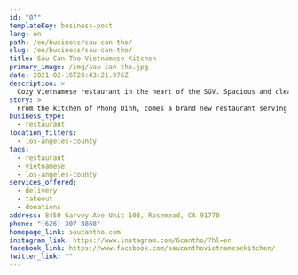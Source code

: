 ```yaml
---
id: "07"
templateKey: business-post
lang: en
path: /en/business/sau-can-tho/
slug: /en/business/sau-can-tho/
title: Sáu Can Tho Vietnamese Kitchen
primary_image: /img/sau-can-tho.jpg
date: 2021-02-16T20:43:21.976Z
description: >
  Cozy Vietnamese restaurant in the heart of the SGV. Spacious and clean, traditional yet contemporary. A perfect destination to host your next gathering.  We pride ourselves on our exquisite food and excellent service.
story: >
  From the kitchen of Phong Dinh, comes a brand new restaurant serving all your favorite dishes. We are the home of the Original Famous Baked Fish, Hot Pots, Family Dinners and other exotic Southern Vietnam entrees.
business_type:
  - restaurant
location_filters:
  - los-angeles-county
tags:
  - restaurant
  - vietnamese
  - los-angeles-county
services_offered:
  - delivery
  - takeout
  - donations
address: 8450 Garvey Ave Unit 103, Rosemead, CA 91770
phone: "(626) 307-8868"
homepage_link: saucantho.com
instagram_link: https://www.instagram.com/6cantho/?hl=en
facebook_link: https://www.facebook.com/saucanthovietnamesekitchen/
twitter_link: ""
---
```

